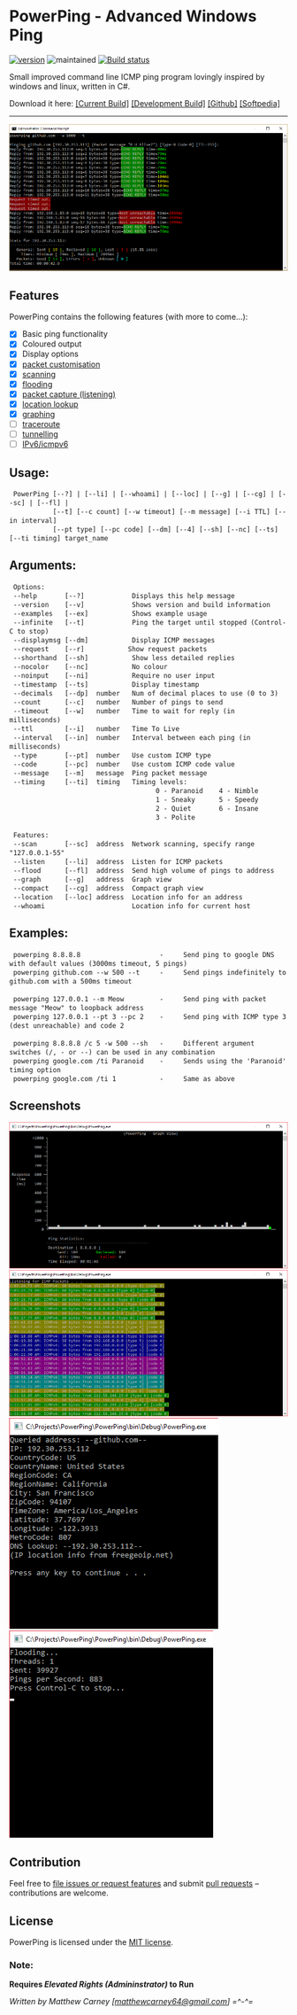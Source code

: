 # PowerPing - Advanced Windows Ping 

[![version](https://img.shields.io/badge/version-1.2.0-brightgreen.svg)]() ![maintained](https://img.shields.io/maintenance/yes/2017.svg) [![Build status](https://ci.appveyor.com/api/projects/status/fq7jnpmlejm7jych?svg=true)](https://ci.appveyor.com/project/Killeroo/powerping)

Small improved command line ICMP ping program lovingly inspired by windows and linux, written in C#.

Download it here: [[Current Build]](https://github.com/Killeroo/PowerPing/tree/master/build) [[Development Build]](https://github.com/Killeroo/PowerPing/blob/dev/build/PowerPing.exe) [[Github]](https://github.com/Killeroo/PowerPing/releases) [[Softpedia]](http://www.softpedia.com/progDownload/PowerPing-Download-255701.html)
***
![alt text](docs/screenshots/readme_screenshot.png "PowerPing in action")

## Features

PowerPing contains the following features (with more to come...):

- [x] Basic ping functionality
- [x] Coloured output
- [x] Display options
- [x] [packet customisation](https://en.wikipedia.org/wiki/Internet_Control_Message_Protocol#Control_messages)
- [x] [scanning](https://en.wikipedia.org/wiki/Ping_sweep)
- [x] [flooding](https://en.wikipedia.org/wiki/Ping_flood)
- [x] [packet capture (listening)](docs/screenshots/readme_screenshot3.png)
- [x] [location lookup](docs/screenshots/readme_screenshot4.png)
- [x] [graphing](docs/screenshots/readme_screenshot2.png)
- [ ] [traceroute](https://en.wikipedia.org/wiki/Traceroute)
- [ ] [tunnelling](https://en.wikipedia.org/wiki/ICMP_tunnel)
- [ ] [IPv6/icmpv6](https://en.wikipedia.org/wiki/Internet_Control_Message_Protocol_version_6)

## Usage: 
     PowerPing [--?] | [--li] | [--whoami] | [--loc] | [--g] | [--cg] | [--sc] | [--fl] | 
               [--t] [--c count] [--w timeout] [--m message] [--i TTL] [--in interval] 
               [--pt type] [--pc code] [--dm] [--4] [--sh] [--nc] [--ts] [--ti timing] target_name

## Arguments:
     Options:
     --help       [--?]            Displays this help message
     --version    [--v]            Shows version and build information
     --examples   [--ex]           Shows example usage
     --infinite   [--t]            Ping the target until stopped (Control-C to stop)
     --displaymsg [--dm]           Display ICMP messages
     --request    [--r]           Show request packets
     --shorthand  [--sh]           Show less detailed replies
     --nocolor    [--nc]           No colour
     --noinput    [--ni]           Require no user input
     --timestamp  [--ts]           Display timestamp
     --decimals   [--dp]  number   Num of decimal places to use (0 to 3)
     --count      [--c]   number   Number of pings to send
     --timeout    [--w]   number   Time to wait for reply (in milliseconds)
     --ttl        [--i]   number   Time To Live
     --interval   [--in]  number   Interval between each ping (in milliseconds)
     --type       [--pt]  number   Use custom ICMP type
     --code       [--pc]  number   Use custom ICMP code value
     --message    [--m]   message  Ping packet message
     --timing     [--ti]  timing   Timing levels:
                                         0 - Paranoid    4 - Nimble
                                         1 - Sneaky      5 - Speedy
                                         2 - Quiet       6 - Insane
                                         3 - Polite
     
     Features:
     --scan       [--sc]  address  Network scanning, specify range "127.0.0.1-55"
     --listen     [--li]  address  Listen for ICMP packets
     --flood      [--fl]  address  Send high volume of pings to address
     --graph      [--g]   address  Graph view
     --compact    [--cg]  address  Compact graph view
     --location   [--loc] address  Location info for an address
     --whoami                      Location info for current host

## Examples:
     powerping 8.8.8.8                    -     Send ping to google DNS with default values (3000ms timeout, 5 pings)
     powerping github.com --w 500 --t     -     Send pings indefinitely to github.com with a 500ms timeout
     
     powerping 127.0.0.1 --m Meow         -     Send ping with packet message "Meow" to loopback address
     powerping 127.0.0.1 --pt 3 --pc 2    -     Send ping with ICMP type 3 (dest unreachable) and code 2
     
     powerping 8.8.8.8 /c 5 -w 500 --sh   -     Different argument switches (/, - or --) can be used in any combination
     powerping google.com /ti Paranoid    -     Sends using the 'Paranoid' timing option
     powerping google.com /ti 1           -     Same as above

## Screenshots

![alt text](docs/screenshots/readme_screenshot2.png "Powerping Graph view")
![alt text](docs/screenshots/readme_screenshot3.png "Powerping Listening")
![alt text](docs/screenshots/readme_screenshot4.png "Location functions") ![alt text](docs/screenshots/readme_screenshot5.png "PowerPing stress testing")

## Contribution

Feel free to [file issues or request features](https://github.com/Killeroo/PowerPing/issues) and submit [pull requests](https://github.com/Killeroo/PowerPing/pulls) – contributions are welcome.

## License

PowerPing is licensed under the [MIT license](LICENSE).

### Note: 
**Requires _Elevated Rights (Admininstrator)_ to Run**

*Written by Matthew Carney [matthewcarney64@gmail.com] =^-^=*
